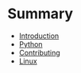 # Summary

* [Introduction](README.md)
* [Python](python.md)
* [Contributing](contributing.md)
* [Linux](linux.md)

